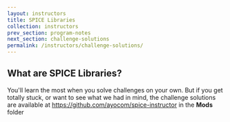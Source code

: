 ```yaml
---
layout: instructors
title: SPICE Libraries
collection: instructors
prev_section: program-notes
next_section: challenge-solutions
permalink: /instructors/challenge-solutions/
---
```


## What are SPICE Libraries?

You'll learn the most when you solve challenges on your own. But if you get totally stuck, or want to see what we had in mind, the challenge solutions are available at https://github.com/ayocom/spice-instructor in the **Mods** folder